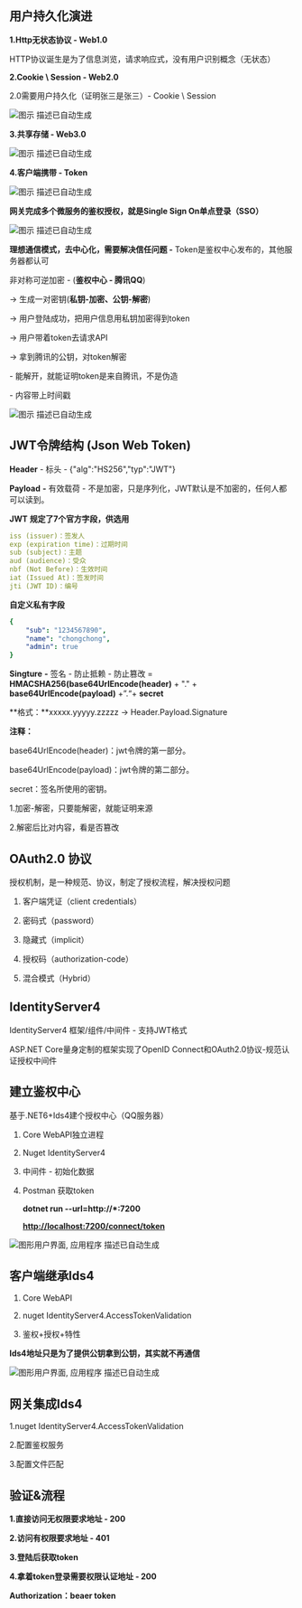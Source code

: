 ## 用户持久化演进

**1.Http无状态协议 - Web1.0**

HTTP协议诞生是为了信息浏览，请求响应式，没有用户识别概念（无状态）

 

**2.Cookie \ Session - Web2.0**

2.0需要用户持久化（证明张三是张三）- Cookie \ Session

 

![图示  描述已自动生成](00.Base.assets/clip_image002.jpg)

 

**3.共享存储 - Web3.0**

![图示  描述已自动生成](00.Base.assets/clip_image004.jpg)

**4.客户端携带 - Token**

![图示  描述已自动生成](00.Base.assets/clip_image006.jpg)

**网关完成多个微服务的鉴权授权，就是Single Sign On单点登录（SSO）**

![图示  描述已自动生成](00.Base.assets/clip_image008.jpg)

 

**理想通信模式，去中心化，需要解决信任问题 -** Token是鉴权中心发布的，其他服务器都认可

非对称可逆加密 - (**鉴权中心 - 腾讯QQ**) 

-> 生成一对密钥(**私钥-加密、公钥-解密**) 

-> 用户登陆成功，把用户信息用私钥加密得到token 

-> 用户带着token去请求API

-> 拿到腾讯的公钥，对token解密 

\- 能解开，就能证明token是来自腾讯，不是伪造

\- 内容带上时间戳

 

![图示  描述已自动生成](00.Base.assets/clip_image010.jpg)



## JWT令牌结构 (Json Web Token)

**Header** - 标头 - {"alg":"HS256","typ":"JWT"}

**Payload** **-** 有效载荷 - 不是加密，只是序列化，JWT默认是不加密的，任何人都可以读到。

**JWT** **规定了7个官方字段，供选用**

```yaml
iss (issuer)：签发人
exp (expiration time)：过期时间
sub (subject)：主题
aud (audience)：受众
nbf (Not Before)：生效时间
iat (Issued At)：签发时间
jti (JWT ID)：编号
```

**自定义私有字段**

```yaml
{
    "sub": "1234567890",
    "name": "chongchong",
    "admin": true
}
```



**Singture** **-** 签名 - 防止抵赖 - 防止篡改 = **HMACSHA256(base64UrlEncode(header)** + "." + **base64UrlEncode(payload)** +”.“+ **secret**

**格式：**xxxxx.yyyyy.zzzzz -> Header.Payload.Signature

**注释：**

base64UrlEncode(header)：jwt令牌的第一部分。

base64UrlEncode(payload)：jwt令牌的第二部分。

secret：签名所使用的密钥。

 

1.加密-解密，只要能解密，就能证明来源

2.解密后比对内容，看是否篡改



## OAuth2.0 协议

授权机制，是一种规范、协议，制定了授权流程，解决授权问题

1. 客户端凭证（client credentials）

2. 密码式（password）

3. 隐藏式（implicit）

4. 授权码（authorization-code）

5. 混合模式（Hybrid）

 

## IdentityServer4

IdentityServer4 框架/组件/中间件 - 支持JWT格式

ASP.NET Core量身定制的框架实现了OpenID Connect和OAuth2.0协议-规范认证授权中间件

 

## 建立鉴权中心

基于.NET6+Ids4建个授权中心（QQ服务器）

1. Core WebAPI独立进程

2. Nuget IdentityServer4

3. 中间件 - 初始化数据

4. Postman 获取token

   

   **dotnet run --url=http://*:7200**

   [**http://localhost:7200/connect/token**](http://localhost:7200/connect/token)

![图形用户界面, 应用程序  描述已自动生成](00.Base.assets/clip_image012.jpg)

 

## 客户端继承Ids4

1. Core WebAPI

2. nuget IdentityServer4.AccessTokenValidation

3. 鉴权+授权+特性

 

**Ids4地址只是为了提供公钥拿到公钥，其实就不再通信**

![图形用户界面, 应用程序  描述已自动生成](00.Base.assets/clip_image014.jpg)

 

## 网关集成Ids4

1.nuget IdentityServer4.AccessTokenValidation

2.配置鉴权服务

3.配置文件匹配

 

## 验证&流程

**1.直接访问无权限要求地址 - 200**

**2.访问有权限要求地址 - 401**

**3.登陆后获取token**

**4.拿着token登录需要权限认证地址 - 200**

 

**Authorization：beaer token**